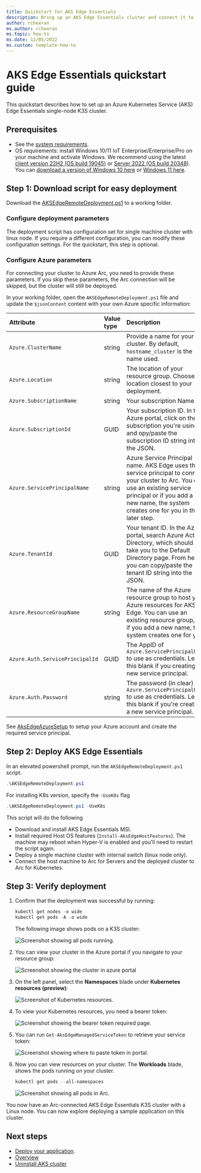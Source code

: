 ```yaml
---
title: Quickstart for AKS Edge Essentials
description: Bring up an AKS Edge Essentials cluster and connect it to Arc. 
author: rcheeran
ms.author: rcheeran
ms.topic: how-to
ms.date: 12/05/2022
ms.custom: template-how-to
---
```


# AKS Edge Essentials quickstart guide

This quickstart describes how to set up an Azure Kubernetes Service (AKS) Edge Essentials single-node K3S cluster.

## Prerequisites

- See the [system requirements](aks-edge-system-requirements.md).
- OS requirements: install Windows 10/11 IoT Enterprise/Enterprise/Pro on your machine and activate Windows. We recommend using the latest [client version 22H2 (OS build 19045)](/windows/release-health/release-information) or [Server 2022 (OS build 20348)](/windows/release-health/windows-server-release-info). You can [download a version of Windows 10 here](https://www.microsoft.com/software-download/windows10) or [Windows 11 here](https://www.microsoft.com/software-download/windows11).

## Step 1: Download script for easy deployment

Download the [AKSEdgeRemoteDeployment.ps1](https://raw.githubusercontent.com/Azure/AKS-Edge/main/tools/scripts/AksEdgeRemoteDeploy/AksEdgeRemoteDeploy.ps1) to a working folder.

### Configure deployment parameters

The deployment script has configuration set for single machine cluster with linux node. If you require a different configuration, you can modify these configuration settings. For the quickstart, this step is optional.

### Configure Azure parameters

For connecting your cluster to Azure Arc, you need to provide these parameters. If you skip these parameters, the Arc connection will be skipped, but the cluster will still be deployed.

In your working folder, open the `AKSEdgeRemoteDeployment.ps1` file and update the `$jsonContent` content with your own Azure specific information:

   | Attribute | Value type      |  Description |
   | :------------ |:-----------|:--------|
   |`Azure.ClusterName` | string | Provide a name for your cluster. By default, `hostname_cluster` is the name used. |
   |`Azure.Location` | string | The location of your resource group. Choose the location closest to your deployment. |
   |`Azure.SubscriptionName` | string | Your subscription Name. |
   |`Azure.SubscriptionId` | GUID | Your subscription ID. In the Azure portal, click on the subscription you're using and opy/paste the subscription ID string into the JSON. |
   |`Azure.ServicePrincipalName` | string | Azure Service Principal name. AKS Edge uses this service principal to connect your cluster to Arc. You can use an existing service principal or if you add a new name, the system creates one for you in the later step. |
   |`Azure.TenantId` | GUID | Your tenant ID. In the Azure portal, search Azure Active Directory, which should take you to the Default Directory page. From here, you can copy/paste the tenant ID string into the JSON. |
   |`Azure.ResourceGroupName` | string | The name of the Azure resource group to host your Azure resources for AKS Edge. You can use an existing resource group, or if you add a new name, the system creates one for you. |
   |`Azure.Auth.ServicePrincipalId` | GUID | The AppID of `Azure.ServicePrincipalName` to use as credentials. Leave this blank if you creating a new service principal. |
   |`Azure.Auth.Password` | string | The password (in clear) for `Azure.ServicePrincipalName` to use as credentials. Leave this blank if you're creating a new service principal. |

See [AksEdgeAzureSetup](https://github.com/Azure/AKS-Edge/blob/main/tools/scripts/AksEdgeAzureSetup/README.md) to setup your Azure account and create the required service principal.

## Step 2: Deploy AKS Edge Essentials

In an elevated powershell prompt, run the `AKSEdgeRemoteDeployment.ps1` script.

```powershell
.\AKSEdgeRemoteDeployment.ps1
```

For installing K8s version, specify the `-UseK8s` flag

```powershell
.\AKSEdgeRemoteDeployment.ps1 -UseK8s
```

This script will do the following

- Download and install AKS Edge Essentials MSI.
- Install required Host OS features (`Install-AksEdgeHostFeatures`). The machine may reboot when Hyper-V is enabled and you'll need to restart the script again.
- Deploy a single machine cluster with internal switch (linux node only).
- Connect the host machine to Arc for Servers and the deployed cluster to Arc for Kubernetes.

## Step 3: Verify deployment

1. Confirm that the deployment was successful by running:

    ```powershell
    kubectl get nodes -o wide
    kubectl get pods -A -o wide
    ```

    The following image shows pods on a K3S cluster:

    ![Screenshot showing all pods running.](./media/aks-edge/all-pods-running.png)

2. You can view your cluster in the Azure portal if you navigate to your resource group:

   ![Screenshot showing the cluster in azure portal](media/aks-edge/cluster-in-az-portal.png)

3. On the left panel, select the **Namespaces** blade under **Kubernetes resources (preview)**:

   ![Screenshot of Kubernetes resources.](media/aks-edge/kubernetes-resources-preview.png)

4. To view your Kubernetes resources, you need a bearer token:

   ![Screenshot showing the bearer token required page.](media/aks-edge/bearer-token-required.png)

5. You can run `Get-AksEdgeManagedServiceToken` to retrieve your service token:

   ![Screenshot showing where to paste token in portal.](media/aks-edge/bearer-token-in-portal.png)

6. Now you can view resources on your cluster. The **Workloads** blade, shows the pods running on your cluster.

    ```powershell
    kubectl get pods --all-namespaces
    ```

    ![Screenshot showing all pods in Arc.](media/aks-edge/all-pods-in-arc.png)

You now have an Arc-connected AKS Edge Essentials K3S cluster with a Linux node. You can now explore deploying a sample application on this cluster.

## Next steps

- [Deploy your application](aks-edge-howto-deploy-app.md).
- [Overview](aks-edge-overview.md)
- [Uninstall AKS cluster](aks-edge-howto-uninstall.md)
